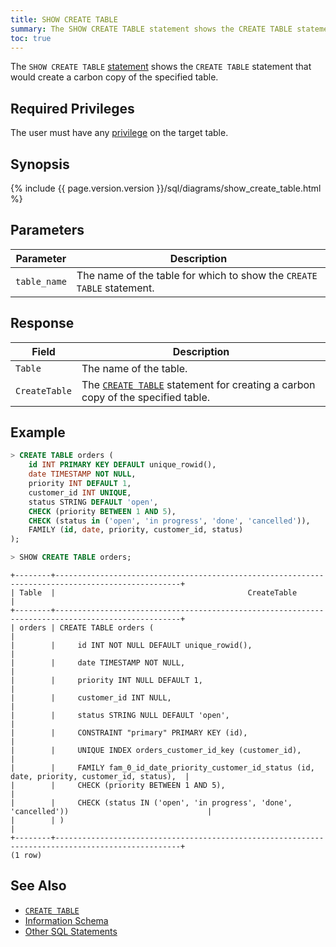 ```yaml
---
title: SHOW CREATE TABLE
summary: The SHOW CREATE TABLE statement shows the CREATE TABLE statement that would create a carbon copy of the specified table. 
toc: true
---
```


The `SHOW CREATE TABLE` [statement](sql-statements.html) shows the `CREATE TABLE` statement that would create a carbon copy of the specified table.


## Required Privileges

The user must have any [privilege](privileges.html) on the target table.

## Synopsis

{%  include {{  page.version.version  }}/sql/diagrams/show_create_table.html %}

## Parameters

Parameter | Description
----------|------------
`table_name` | The name of the table for which to show the `CREATE TABLE` statement.

## Response

Field | Description
------|------------
`Table` | The name of the table.
`CreateTable` | The [`CREATE TABLE`](create-table.html) statement for creating a carbon copy of the specified table. 

## Example

~~~ sql
> CREATE TABLE orders (
    id INT PRIMARY KEY DEFAULT unique_rowid(),
    date TIMESTAMP NOT NULL,
    priority INT DEFAULT 1,
    customer_id INT UNIQUE,
    status STRING DEFAULT 'open',
    CHECK (priority BETWEEN 1 AND 5),
    CHECK (status in ('open', 'in progress', 'done', 'cancelled')),
    FAMILY (id, date, priority, customer_id, status)
);

> SHOW CREATE TABLE orders;
~~~
~~~
+--------+--------------------------------------------------------------------------------------------------+
| Table  |                                           CreateTable                                            |
+--------+--------------------------------------------------------------------------------------------------+
| orders | CREATE TABLE orders (                                                                            |
|        |     id INT NOT NULL DEFAULT unique_rowid(),                                                      |
|        |     date TIMESTAMP NOT NULL,                                                                     |
|        |     priority INT NULL DEFAULT 1,                                                                 |
|        |     customer_id INT NULL,                                                                        |
|        |     status STRING NULL DEFAULT 'open',                                                           |
|        |     CONSTRAINT "primary" PRIMARY KEY (id),                                                       |
|        |     UNIQUE INDEX orders_customer_id_key (customer_id),                                           |
|        |     FAMILY fam_0_id_date_priority_customer_id_status (id, date, priority, customer_id, status),  |
|        |     CHECK (priority BETWEEN 1 AND 5),                                                            |
|        |     CHECK (status IN ('open', 'in progress', 'done', 'cancelled'))                               |
|        | )                                                                                                |
+--------+--------------------------------------------------------------------------------------------------+
(1 row)
~~~

## See Also

- [`CREATE TABLE`](create-table.html)
- [Information Schema](information-schema.html)
- [Other SQL Statements](sql-statements.html)
